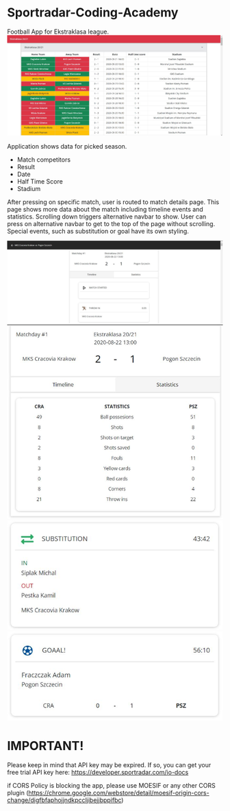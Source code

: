 # Sportradar-Coding-Academy
Football App for Ekstraklasa league.
![Main Page](MainPage.JPG)

Application shows data for picked season.
- Match competitors
- Result
- Date
- Half Time Score
- Stadium

After pressing on specific match, user is routed to match details page. This page shows more data about the match including timeline events and statistics. Scrolling down triggers alternative navbar to show. User can press on alternative navbar to get to the top of the page without scrolling.
Special events, such as substitution or goal have its own styling.

![MatchDetails](MatchDetails.JPG)
![Stats](Stats.JPG)
![Substition](SE_Substitution.JPG)
![Goal](SE_Goal.JPG)

# IMPORTANT!
Please keep in mind that API key may be expired. If so, you can get your free trial API key here: https://developer.sportradar.com/io-docs

if CORS Policy is blocking the app, please use MOESIF or any other CORS plugin (https://chrome.google.com/webstore/detail/moesif-origin-cors-change/digfbfaphojjndkpccljibejjbppifbc)
